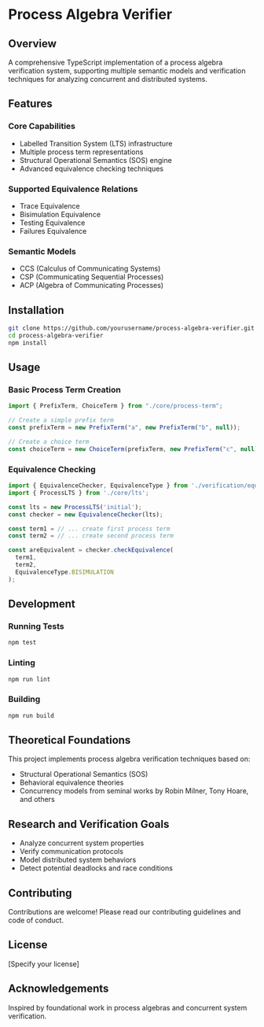 # Process Algebra Verifier

## Overview

A comprehensive TypeScript implementation of a process algebra verification system, supporting multiple semantic models and verification techniques for analyzing concurrent and distributed systems.

## Features

### Core Capabilities

- Labelled Transition System (LTS) infrastructure
- Multiple process term representations
- Structural Operational Semantics (SOS) engine
- Advanced equivalence checking techniques

### Supported Equivalence Relations

- Trace Equivalence
- Bisimulation Equivalence
- Testing Equivalence
- Failures Equivalence

### Semantic Models

- CCS (Calculus of Communicating Systems)
- CSP (Communicating Sequential Processes)
- ACP (Algebra of Communicating Processes)

## Installation

```bash
git clone https://github.com/yourusername/process-algebra-verifier.git
cd process-algebra-verifier
npm install
```

## Usage

### Basic Process Term Creation

```typescript
import { PrefixTerm, ChoiceTerm } from "./core/process-term";

// Create a simple prefix term
const prefixTerm = new PrefixTerm("a", new PrefixTerm("b", null));

// Create a choice term
const choiceTerm = new ChoiceTerm(prefixTerm, new PrefixTerm("c", null));
```

### Equivalence Checking

```typescript
import { EquivalenceChecker, EquivalenceType } from './verification/equivalence-checker';
import { ProcessLTS } from './core/lts';

const lts = new ProcessLTS('initial');
const checker = new EquivalenceChecker(lts);

const term1 = // ... create first process term
const term2 = // ... create second process term

const areEquivalent = checker.checkEquivalence(
  term1,
  term2,
  EquivalenceType.BISIMULATION
);
```

## Development

### Running Tests

```bash
npm test
```

### Linting

```bash
npm run lint
```

### Building

```bash
npm run build
```

## Theoretical Foundations

This project implements process algebra verification techniques based on:

- Structural Operational Semantics (SOS)
- Behavioral equivalence theories
- Concurrency models from seminal works by Robin Milner, Tony Hoare, and others

## Research and Verification Goals

- Analyze concurrent system properties
- Verify communication protocols
- Model distributed system behaviors
- Detect potential deadlocks and race conditions

## Contributing

Contributions are welcome! Please read our contributing guidelines and code of conduct.

## License

[Specify your license]

## Acknowledgements

Inspired by foundational work in process algebras and concurrent system verification.
